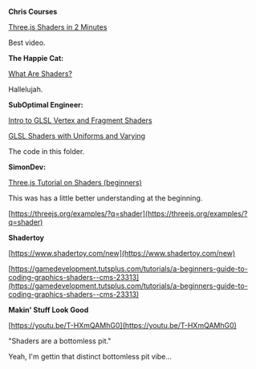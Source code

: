 **Chris Courses**

[Three.js Shaders in 2 Minutes](https://youtu.be/bC4xJzbKNd0)

Best video.

**The Happie Cat:**

[What Are Shaders?](https://youtu.be/sXbdF4KjNOc)

Hallelujah.


**SubOptimal Engineer:**

[Intro to GLSL Vertex and Fragment Shaders](https://youtu.be/EntBBM6nqQA)

[GLSL Shaders with Uniforms and Varying](https://youtu.be/dRo7SnOJlEM)

The code in this folder.

**SimonDev:**

[Three.js Tutorial on Shaders (beginners)](https://youtu.be/C8Cuwq1eqDw)

This was has a little better understanding at the beginning.

[https://threejs.org/examples/?q=shader](https://threejs.org/examples/?q=shader)

**Shadertoy**

[https://www.shadertoy.com/new](https://www.shadertoy.com/new)

[https://gamedevelopment.tutsplus.com/tutorials/a-beginners-guide-to-coding-graphics-shaders--cms-23313](https://gamedevelopment.tutsplus.com/tutorials/a-beginners-guide-to-coding-graphics-shaders--cms-23313)

**Makin' Stuff Look Good**

[https://youtu.be/T-HXmQAMhG0](https://youtu.be/T-HXmQAMhG0)

"Shaders are a bottomless pit."

Yeah, I'm gettin that distinct bottomless pit vibe...


